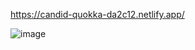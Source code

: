 https://candid-quokka-da2c12.netlify.app/

![image](https://github.com/CamH04/Portfolio-Site/assets/104907445/c98aca15-40ad-46cd-bba3-9269a0689561)
